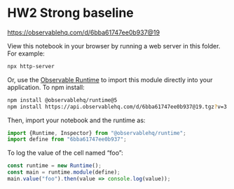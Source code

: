 # HW2 Strong baseline

https://observablehq.com/d/6bba61747ee0b937@19

View this notebook in your browser by running a web server in this folder. For
example:

~~~sh
npx http-server
~~~

Or, use the [Observable Runtime](https://github.com/observablehq/runtime) to
import this module directly into your application. To npm install:

~~~sh
npm install @observablehq/runtime@5
npm install https://api.observablehq.com/d/6bba61747ee0b937@19.tgz?v=3
~~~

Then, import your notebook and the runtime as:

~~~js
import {Runtime, Inspector} from "@observablehq/runtime";
import define from "6bba61747ee0b937";
~~~

To log the value of the cell named “foo”:

~~~js
const runtime = new Runtime();
const main = runtime.module(define);
main.value("foo").then(value => console.log(value));
~~~
